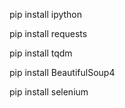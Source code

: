 
pip install ipython

pip install requests

pip install tqdm

pip install BeautifulSoup4

pip install selenium